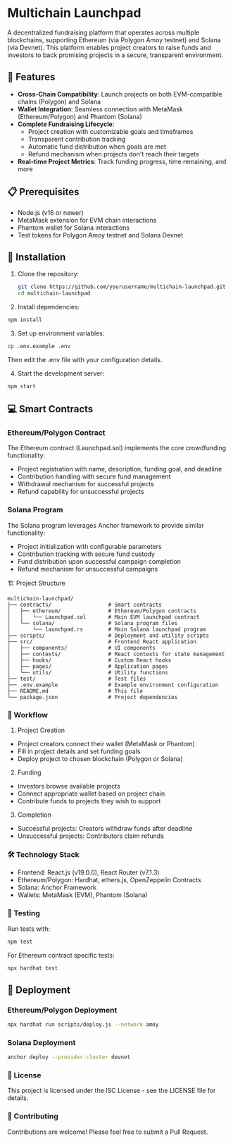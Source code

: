 
# Multichain Launchpad

A decentralized fundraising platform that operates across multiple blockchains, supporting Ethereum (via Polygon Amoy testnet) and Solana (via Devnet). This platform enables project creators to raise funds and investors to back promising projects in a secure, transparent environment.

## 🚀 Features

- **Cross-Chain Compatibility**: Launch projects on both EVM-compatible chains (Polygon) and Solana
- **Wallet Integration**: Seamless connection with MetaMask (Ethereum/Polygon) and Phantom (Solana)
- **Complete Fundraising Lifecycle**:
  - Project creation with customizable goals and timeframes
  - Transparent contribution tracking
  - Automatic fund distribution when goals are met
  - Refund mechanism when projects don't reach their targets
- **Real-time Project Metrics**: Track funding progress, time remaining, and more

## 📋 Prerequisites

- Node.js (v16 or newer)
- MetaMask extension for EVM chain interactions
- Phantom wallet for Solana interactions
- Test tokens for Polygon Amoy testnet and Solana Devnet

## 🔧 Installation

1. Clone the repository:
   ```bash
   git clone https://github.com/yourusername/multichain-launchpad.git
   cd multichain-launchpad
   ```

2. Install dependencies:

```bash
npm install     
```

3. Set up environment variables:

```bash
cp .env.example .env
```

Then edit the .env file with your configuration details.

4. Start the development server:

```bash
npm start
```

## 💻 Smart Contracts
### Ethereum/Polygon Contract
The Ethereum contract (Launchpad.sol) implements the core crowdfunding functionality:

- Project registration with name, description, funding goal, and deadline
- Contribution handling with secure fund management
- Withdrawal mechanism for successful projects
- Refund capability for unsuccessful projects

### Solana Program
The Solana program leverages Anchor framework to provide similar functionality:

- Project initialization with configurable parameters
- Contribution tracking with secure fund custody
- Fund distribution upon successful campaign completion
- Refund mechanism for unsuccessful campaigns

🏗️ Project Structure
```
multichain-launchpad/
├── contracts/                  # Smart contracts
│   ├── ethereum/               # Ethereum/Polygon contracts
│   │   └── Launchpad.sol       # Main EVM launchpad contract
│   └── solana/                 # Solana program files
│       └── launchpad.rs        # Main Solana launchpad program
├── scripts/                    # Deployment and utility scripts
├── src/                        # Frontend React application
│   ├── components/             # UI components
│   ├── contexts/               # React contexts for state management
│   ├── hooks/                  # Custom React hooks
│   ├── pages/                  # Application pages
│   └── utils/                  # Utility functions
├── test/                       # Test files
├── .env.example                # Example environment configuration
├── README.md                   # This file
└── package.json                # Project dependencies

```
### 🔄 Workflow

1. Project Creation

- Project creators connect their wallet (MetaMask or Phantom)
- Fill in project details and set funding goals
- Deploy project to chosen blockchain (Polygon or Solana)


2. Funding

- Investors browse available projects
- Connect appropriate wallet based on project chain
- Contribute funds to projects they wish to support


3. Completion

- Successful projects: Creators withdraw funds after deadline
- Unsuccessful projects: Contributors claim refunds



### 🛠️ Technology Stack

- Frontend: React.js (v19.0.0), React Router (v7.1.3)
- Ethereum/Polygon: Hardhat, ethers.js, OpenZeppelin Contracts
- Solana: Anchor Framework
- Wallets: MetaMask (EVM), Phantom (Solana)

### 🧪 Testing
Run tests with:
``` bash
npm test
``` 

For Ethereum contract specific tests:
```bash
npx hardhat test
```

## 🚀 Deployment
### Ethereum/Polygon Deployment
``` bash
npx hardhat run scripts/deploy.js --network amoy
```

### Solana Deployment
``` bash
anchor deploy --provider.cluster devnet
```

### 📝 License
This project is licensed under the ISC License - see the LICENSE file for details.
### 🤝 Contributing
Contributions are welcome! Please feel free to submit a Pull Request.
